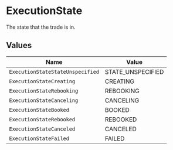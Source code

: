 # ExecutionState

The state that the trade is in.


## Values

| Name                             | Value                            |
| -------------------------------- | -------------------------------- |
| `ExecutionStateStateUnspecified` | STATE_UNSPECIFIED                |
| `ExecutionStateCreating`         | CREATING                         |
| `ExecutionStateRebooking`        | REBOOKING                        |
| `ExecutionStateCanceling`        | CANCELING                        |
| `ExecutionStateBooked`           | BOOKED                           |
| `ExecutionStateRebooked`         | REBOOKED                         |
| `ExecutionStateCanceled`         | CANCELED                         |
| `ExecutionStateFailed`           | FAILED                           |